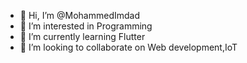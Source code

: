 - 👋 Hi, I’m @MohammedImdad
- 👀 I’m interested in Programming
- 🌱 I’m currently learning Flutter
- 💞️ I’m looking to collaborate on Web development,IoT


<!---
MohammedImdadS/MohammedImdadS is a ✨ special ✨ repository because its `README.md` (this file) appears on your GitHub profile.
You can click the Preview link to take a look at your changes.
--->
